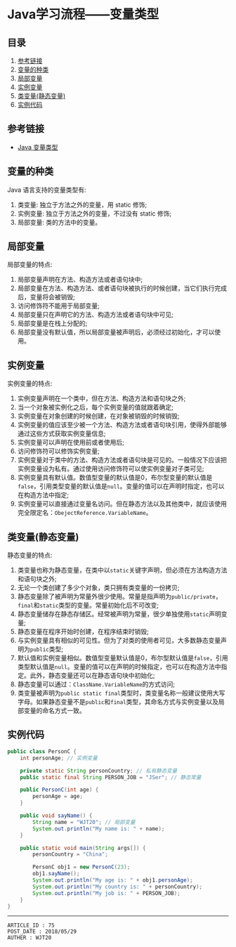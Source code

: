 
# Java学习流程——变量类型 #

## 目录 ##

1. [参考链接](#href1)
2. [变量的种类](#href2)
3. [局部变量](#href3)
4. [实例变量](#href4)
5. [类变量(静态变量)](#href5)
6. [实例代码](#href6)

## <a name="href1">参考链接</a> ##

- [Java 变量类型](http://www.runoob.com/java/java-variable-types.html)

## <a name="href2">变量的种类</a> ##

Java 语言支持的变量类型有:  

1. 类变量: 独立于方法之外的变量，用 static 修饰;  
2. 实例变量: 独立于方法之外的变量，不过没有 static 修饰;  
3. 局部变量: 类的方法中的变量。

## <a name="href3">局部变量</a> ##

局部变量的特点:  

1. 局部变量声明在方法、构造方法或者语句块中;  
2. 局部变量在方法、构造方法、或者语句块被执行的时候创建，当它们执行完成后，变量将会被销毁;  
3. 访问修饰符不能用于局部变量;  
4. 局部变量只在声明它的方法、构造方法或者语句块中可见;  
5. 局部变量是在栈上分配的;  
6. 局部变量没有默认值，所以局部变量被声明后，必须经过初始化，才可以使用。

## <a name="href4">实例变量</a> ##

实例变量的特点:

1. 实例变量声明在一个类中，但在方法、构造方法和语句块之外;  
2. 当一个对象被实例化之后，每个实例变量的值就跟着确定;  
3. 实例变量在对象创建的时候创建，在对象被销毁的时候销毁;  
4. 实例变量的值应该至少被一个方法、构造方法或者语句块引用，使得外部能够通过这些方式获取实例变量信息;  
5. 实例变量可以声明在使用前或者使用后;  
6. 访问修饰符可以修饰实例变量;  
7. 实例变量对于类中的方法、构造方法或者语句块是可见的。一般情况下应该把实例变量设为私有。通过使用访问修饰符可以使实例变量对子类可见;  
8. 实例变量具有默认值。数值型变量的默认值是0，布尔型变量的默认值是`false`，引用类型变量的默认值是`null`。变量的值可以在声明时指定，也可以在构造方法中指定;  
9. 实例变量可以直接通过变量名访问。但在静态方法以及其他类中，就应该使用完全限定名：`ObejectReference.VariableName`。

## <a name="href5">类变量(静态变量)</a> ##

静态变量的特点:  

1. 类变量也称为静态变量，在类中以`static`关键字声明，但必须在方法构造方法和语句块之外;  
2. 无论一个类创建了多少个对象，类只拥有类变量的一份拷贝;  
3. 静态变量除了被声明为常量外很少使用。常量是指声明为`public/private`，`final`和`static`类型的变量。常量初始化后不可改变;  
4. 静态变量储存在静态存储区。经常被声明为常量，很少单独使用`static`声明变量;  
5. 静态变量在程序开始时创建，在程序结束时销毁;  
6. 与实例变量具有相似的可见性。但为了对类的使用者可见，大多数静态变量声明为`public`类型;  
7. 默认值和实例变量相似。数值型变量默认值是0，布尔型默认值是`false`，引用类型默认值是`null`。变量的值可以在声明的时候指定，也可以在构造方法中指定。此外，静态变量还可以在静态语句块中初始化;  
8. 静态变量可以通过：`ClassName.VariableName`的方式访问;  
9. 类变量被声明为`public static final`类型时，类变量名称一般建议使用大写字母。如果静态变量不是`public`和`final`类型，其命名方式与实例变量以及局部变量的命名方式一致。  

## <a name="href6">实例代码</a> ##

```java
public class PersonC {
    int personAge; // 实例变量

    private static String personCountry; // 私有静态变量
    public static final String PERSON_JOB = "JSer"; // 静态常量

    public PersonC(int age) {
        personAge = age;
    }

    public void sayName() {
        String name = "WJT20"; // 局部变量
        System.out.println("My name is: " + name);
    }

    public static void main(String args[]) {
        personCountry = "China";

        PersonC obj1 = new PersonC(23);
        obj1.sayName();
        System.out.println("My age is: " + obj1.personAge);
        System.out.println("My country is: " + personCountry);
        System.out.println("My job is: " + PERSON_JOB);
    }
}
```

---

```
ARTICLE_ID : 75
POST_DATE : 2018/05/29
AUTHER : WJT20
```
